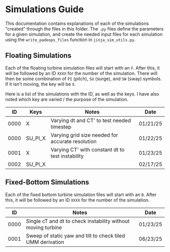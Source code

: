 # Simulations Guide

This documentation contains explanations of each of the simulations "created" through the files in this folder. The `.py` files define the parameters for a given simulation, and create the needed input files for each simulation using the `write_padeops_files` function in `jinja_sim_utils.py`.

## Floating Simulations

Each of the floating turbine simulation files will start with an `F`. After this, it will be followed by an ID `XXXX` for the number of the simulation. There will then be some combination of `PI` (pitch), `SU` (surge), and `SW` (sway) symbols. If it isn't moving, the key will be `X`.

Here is a list of the simulations with the ID, as well as the keys. I have also noted which key are varied / the purpose of the simulation. 

| ID   | Keys | Notes | Date |
|------|------|-------|------|
| 0000 | X    | Varying dt and CT' to test needed timestep | 01/21/25|
| 0000 | SU_PI_X | Varying grid size needed for accurate resolution | 01/22/25|
| 0001 | X    | Varying CT' with constant dt to test instability | 01/23/25|
| 0002 | SU_PI_X | | 02/17/25 |

## Fixed-Bottom Simulations

Each of the fixed bottom turbine simulation files will start with an `B`. After this, it will be followed by an ID `XXXX` for the number of the simulation.

| ID   | Notes | Date |
|------|-------|------|
| 0000 | Single cT and dt to check instability without moving turbine | 01/23/25|
| 0001 | Sweep of static yaw and tilt to check tiled UMM derivation | 06/23/25|

